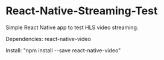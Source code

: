 # React-Native-Streaming-Test
Simple React Native app to test HLS video streaming.

Dependencies: react-native-video

Install: "npm install --save react-native-video"
